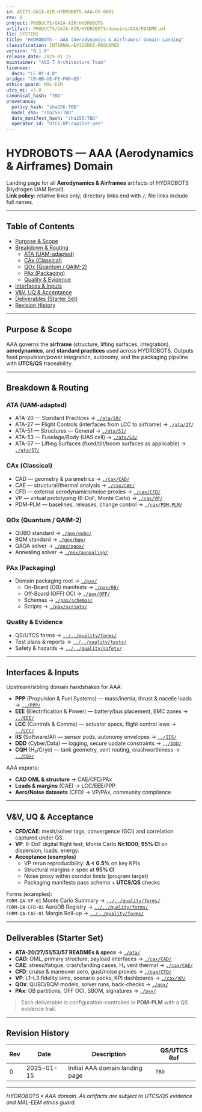 ```yaml
---
id: ASIT2-GAIA-AIR-HYDROBOTS-AAA-OV-0001
rev: 0
project: PRODUCTS/GAIA-AIR/HYDROBOTS
artifact: PRODUCTS/GAIA-AIR/HYDROBOTS/domains/AAA/README.md
llc: SYSTEMS
title: "HYDROBOTS — AAA (Aerodynamics & Airframes) Domain Landing"
classification: INTERNAL–EVIDENCE-REQUIRED
version: "0.1.0"
release_date: 2025-01-15
maintainer: "ASI-T Architecture Team"
licenses:
  docs: "CC-BY-4.0"
bridge: "CB→QB→UE→FE→FWD→QS"
ethics_guard: MAL-EEM
utcs_mi: v5.0
canonical_hash: "TBD"
provenance:
  policy_hash: "sha256:TBD"
  model_sha: "sha256:TBD"
  data_manifest_hash: "sha256:TBD"
  operator_id: "UTCS:OP:copilot-gen"
---
```


# HYDROBOTS — AAA (Aerodynamics & Airframes) Domain

Landing page for all **Aerodynamics & Airframes** artifacts of HYDROBOTS (Hydrogen UAM Retail).  
**Link policy:** relative links only; directory links end with `/`; file links include full names.

---

## Table of Contents
- [Purpose & Scope](#purpose--scope)
- [Breakdown & Routing](#breakdown--routing)
  - [ATA (UAM-adapted)](#ata-uam-adapted)
  - [CAx (Classical)](#cax-classical)
  - [QOx (Quantum / QAIM-2)](#qox-quantum--qaim-2)
  - [PAx (Packaging)](#pax-packaging)
  - [Quality & Evidence](#quality--evidence)
- [Interfaces & Inputs](#interfaces--inputs)
- [V&V, UQ & Acceptance](#vv-uq--acceptance)
- [Deliverables (Starter Set)](#deliverables-starter-set)
- [Revision History](#revision-history)

---

## Purpose & Scope
AAA governs the **airframe** (structure, lifting surfaces, integration), **aerodynamics**, and **standard practices** used across HYDROBOTS. Outputs feed propulsion/power integration, autonomy, and the packaging pipeline with **UTCS/QS** traceability.

---

## Breakdown & Routing

### ATA (UAM-adapted)
- ATA-20 — Standard Practices → [`./ata/20/`](./ata/20/)
- ATA-27 — Flight Controls (interfaces from LCC to airframe) → [`./ata/27/`](./ata/27/)
- ATA-51 — Structures — General → [`./ata/51/`](./ata/51/)
- ATA-53 — Fuselage/Body (UAS cell) → [`./ata/53/`](./ata/53/)
- ATA-57 — Lifting Surfaces (fixed/tilt/boom surfaces as applicable) → [`./ata/57/`](./ata/57/)

### CAx (Classical)
- CAD — geometry & parametrics → [`./cax/CAD/`](./cax/CAD/)
- CAE — structural/thermal analysis → [`./cax/CAE/`](./cax/CAE/)
- CFD — external aerodynamics/noise proxies → [`./cax/CFD/`](./cax/CFD/)
- VP — virtual prototyping (6-DoF, Monte Carlo) → [`./cax/VP/`](./cax/VP/)
- PDM-PLM — baselines, releases, change control → [`./cax/PDM-PLM/`](./cax/PDM-PLM/)

### QOx (Quantum / QAIM-2)
- QUBO standard → [`./qox/qubo/`](./qox/qubo/)
- BQM standard → [`./qox/bqm/`](./qox/bqm/)
- QAOA solver → [`./qox/qaoa/`](./qox/qaoa/)
- Annealing solver → [`./qox/annealing/`](./qox/annealing/)

### PAx (Packaging)
- Domain packaging root → [`./pax/`](./pax/)
  - On-Board (OB) manifests → [`./pax/OB/`](./pax/OB/)
  - Off-Board (OFF) OCI → [`./pax/OFF/`](./pax/OFF/)
  - Schemas → [`./pax/schemas/`](./pax/schemas/)
  - Scripts → [`./pax/scripts/`](./pax/scripts/)

### Quality & Evidence
- QS/UTCS forms → [`../../quality/forms/`](../../quality/forms/)
- Test plans & reports → [`../../quality/tests/`](../../quality/tests/)
- Safety & hazards → [`../../quality/safety/`](../../quality/safety/)

---

## Interfaces & Inputs
Upstream/sibling domain handshakes for AAA:
- **PPP** (Propulsion & Fuel Systems) — mass/inertia, thrust & nacelle loads → [`../PPP/`](../PPP/)
- **EEE** (Electrification & Power) — battery/bus placement, EMC zones → [`../EEE/`](../EEE/)
- **LCC** (Controls & Comms) — actuator specs, flight control laws → [`../LCC/`](../LCC/)
- **IIS** (Software/AI) — sensor pods, autonomy envelopes → [`../IIS/`](../IIS/)
- **DDD** (Cyber/Data) — logging, secure update constraints → [`../DDD/`](../DDD/)
- **CQH** (H₂/Cryo) — tank geometry, vent routing, crashworthiness → [`../CQH/`](../CQH/)

AAA exports:
- **CAD OML & structure** → CAE/CFD/PAx
- **Loads & margins** (CAE) → LCC/EEE/PPP
- **Aero/Noise datasets** (CFD) → VP/PAx, community compliance

---

## V&V, UQ & Acceptance
- **CFD/CAE**: mesh/solver tags, convergence (GCI) and correlation captured under QS.
- **VP**: 6-DoF digital flight test; Monte Carlo **N≥1000**; **95% CI** on dispersion, loads, energy.
- **Acceptance (examples)**  
  - VP rerun reproducibility: **Δ < 0.5%** on key KPIs  
  - Structural margins ≥ spec at **95% CI**  
  - Noise proxy within corridor limits (program target)  
  - Packaging manifests pass schema + **UTCS/QS** checks

Forms (examples):  
`FORM-QA-VP-01` Monte Carlo Summary → [`../../quality/forms/`](../../quality/forms/)  
`FORM-QA-CFD-01` AeroDB Registry → [`../../quality/forms/`](../../quality/forms/)  
`FORM-QA-CAE-01` Margin Roll-up → [`../../quality/forms/`](../../quality/forms/)

---

## Deliverables (Starter Set)
- **ATA-20/27/51/53/57 READMEs & specs** → [`./ata/`](./ata/)
- **CAD**: OML, primary structure, payload interfaces → [`./cax/CAD/`](./cax/CAD/)
- **CAE**: stress/fatigue, crash/landing cases, H₂ vent thermal → [`./cax/CAE/`](./cax/CAE/)
- **CFD**: cruise & maneuver aero, gust/noise proxies → [`./cax/CFD/`](./cax/CFD/)
- **VP**: L1–L3 fidelity sims, scenario packs, KPI dashboards → [`./cax/VP/`](./cax/VP/)
- **QOx**: QUBO/BQM models, solver runs, back-checks → [`./qox/`](./qox/)
- **PAx**: OB partitions, OFF OCI, SBOM, signatures → [`./pax/`](./pax/)

> Each deliverable is configuration-controlled in **PDM-PLM** with a QS evidence trail.

---

## Revision History

| Rev | Date       | Description                        | QS/UTCS Ref |
|-----|------------|------------------------------------|-------------|
| 0   | 2025-01-15 | Initial AAA domain landing page    | `TBD`       |

---
*HYDROBOTS • AAA domain. All artifacts are subject to UTCS/QS evidence and MAL-EEM ethics guard.*

